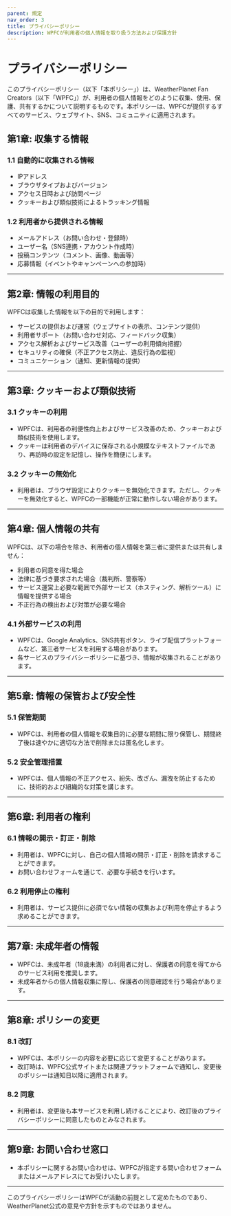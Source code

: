 ```yaml
---
parent: 規定
nav_order: 3
title: プライバシーポリシー
description: WPFCが利用者の個人情報を取り扱う方法および保護方針
---
```


# プライバシーポリシー

このプライバシーポリシー（以下「本ポリシー」）は、WeatherPlanet Fan Creators（以下「WPFC」）が、利用者の個人情報をどのように収集、使用、保護、共有するかについて説明するものです。本ポリシーは、WPFCが提供するすべてのサービス、ウェブサイト、SNS、コミュニティに適用されます。

## 第1章: 収集する情報

### 1.1 自動的に収集される情報
- IPアドレス
- ブラウザタイプおよびバージョン
- アクセス日時および訪問ページ
- クッキーおよび類似技術によるトラッキング情報

### 1.2 利用者から提供される情報
- メールアドレス（お問い合わせ・登録時）
- ユーザー名（SNS連携・アカウント作成時）
- 投稿コンテンツ（コメント、画像、動画等）
- 応募情報（イベントやキャンペーンへの参加時）

---

## 第2章: 情報の利用目的

WPFCは収集した情報を以下の目的で利用します：

- サービスの提供および運営（ウェブサイトの表示、コンテンツ提供）
- 利用者サポート（お問い合わせ対応、フィードバック収集）
- アクセス解析およびサービス改善（ユーザーの利用傾向把握）
- セキュリティの確保（不正アクセス防止、違反行為の監視）
- コミュニケーション（通知、更新情報の提供）

---

## 第3章: クッキーおよび類似技術

### 3.1 クッキーの利用
- WPFCは、利用者の利便性向上およびサービス改善のため、クッキーおよび類似技術を使用します。
- クッキーは利用者のデバイスに保存される小規模なテキストファイルであり、再訪時の設定を記憶し、操作を簡便にします。

### 3.2 クッキーの無効化
- 利用者は、ブラウザ設定によりクッキーを無効化できます。ただし、クッキーを無効化すると、WPFCの一部機能が正常に動作しない場合があります。

---

## 第4章: 個人情報の共有

WPFCは、以下の場合を除き、利用者の個人情報を第三者に提供または共有しません：

- 利用者の同意を得た場合
- 法律に基づき要求された場合（裁判所、警察等）
- サービス運営上必要な範囲で外部サービス（ホスティング、解析ツール）に情報を提供する場合
- 不正行為の検出および対策が必要な場合

### 4.1 外部サービスの利用
- WPFCは、Google Analytics、SNS共有ボタン、ライブ配信プラットフォームなど、第三者サービスを利用する場合があります。
- 各サービスのプライバシーポリシーに基づき、情報が収集されることがあります。

---

## 第5章: 情報の保管および安全性

### 5.1 保管期間
- WPFCは、利用者の個人情報を収集目的に必要な期間に限り保管し、期間終了後は速やかに適切な方法で削除または匿名化します。

### 5.2 安全管理措置
- WPFCは、個人情報の不正アクセス、紛失、改ざん、漏洩を防止するために、技術的および組織的な対策を講じます。

---

## 第6章: 利用者の権利

### 6.1 情報の開示・訂正・削除
- 利用者は、WPFCに対し、自己の個人情報の開示・訂正・削除を請求することができます。
- お問い合わせフォームを通じて、必要な手続きを行います。

### 6.2 利用停止の権利
- 利用者は、サービス提供に必須でない情報の収集および利用を停止するよう求めることができます。

---

## 第7章: 未成年者の情報

- WPFCは、未成年者（18歳未満）の利用者に対し、保護者の同意を得てからのサービス利用を推奨します。
- 未成年者からの個人情報収集に際し、保護者の同意確認を行う場合があります。

---

## 第8章: ポリシーの変更

### 8.1 改訂
- WPFCは、本ポリシーの内容を必要に応じて変更することがあります。
- 改訂時は、WPFC公式サイトまたは関連プラットフォームで通知し、変更後のポリシーは通知日以降に適用されます。

### 8.2 同意
- 利用者は、変更後も本サービスを利用し続けることにより、改訂後のプライバシーポリシーに同意したものとみなされます。

---

## 第9章: お問い合わせ窓口

- 本ポリシーに関するお問い合わせは、WPFCが指定する問い合わせフォームまたはメールアドレスにてお受けいたします。

---

このプライバシーポリシーはWPFCが活動の前提として定めたものであり、WeatherPlanet公式の意見や方針を示すものではありません。
